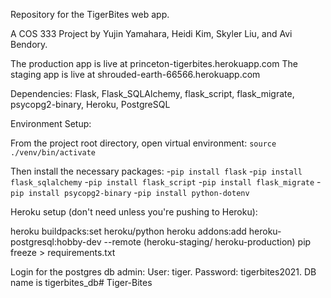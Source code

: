 Repository for the TigerBites web app.

A COS 333 Project by Yujin Yamahara, Heidi Kim, Skyler Liu, and Avi Bendory.

The production app is live at princeton-tigerbites.herokuapp.com
The staging app is live at shrouded-earth-66566.herokuapp.com

Dependencies: Flask, Flask_SQLAlchemy, flask_script, flask_migrate, psycopg2-binary, Heroku, PostgreSQL

Environment Setup:

From the project root directory, open virtual environment: `source ./venv/bin/activate`

Then install the necessary packages:
-`pip install flask`
-`pip install flask_sqlalchemy`
-`pip install flask_script`
-`pip install flask_migrate`
-`pip install psycopg2-binary`
-`pip install python-dotenv`


Heroku setup (don't need unless you're pushing to Heroku):

heroku buildpacks:set heroku/python
heroku addons:add heroku-postgresql:hobby-dev --remote (heroku-staging/ heroku-production)
pip freeze > requirements.txt

Login for the postgres db admin: User: tiger. Password: tigerbites2021. DB name is tigerbites_db# Tiger-Bites
